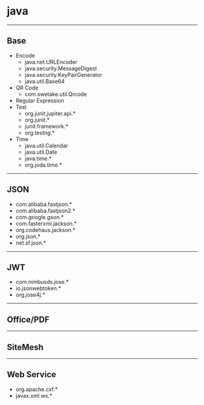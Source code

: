 # java

---
## Base
- Encode
  - java.net.URLEncoder
  - java.security.MessageDigest
  - java.security.KeyPairGenerator
  - java.util.Base64
- QR Code
  - com.swetake.util.Qrcode
- Regular Expression
- Test
    - org.junit.jupiter.api.*
    - org.junit.*
    - junit.framework.*
    - org.testng.*
- Time
  - java.util.Calendar
  - java.util.Date
  - java.time.*
  - org.joda.time.*

---
## JSON
- com.alibaba.fastjson.*
- com.alibaba.fastjson2.*
- com.google.gson.*
- com.fasterxml.jackson.*
- org.codehaus.jackson.*
- org.json.*
- net.sf.json.*

---
## JWT
- com.nimbusds.jose.*
- io.jsonwebtoken.*
- org.jose4j.*

---
## Office/PDF

---
## SiteMesh

---
## Web Service
- org.apache.cxf.*
- javax.xml.ws.*
